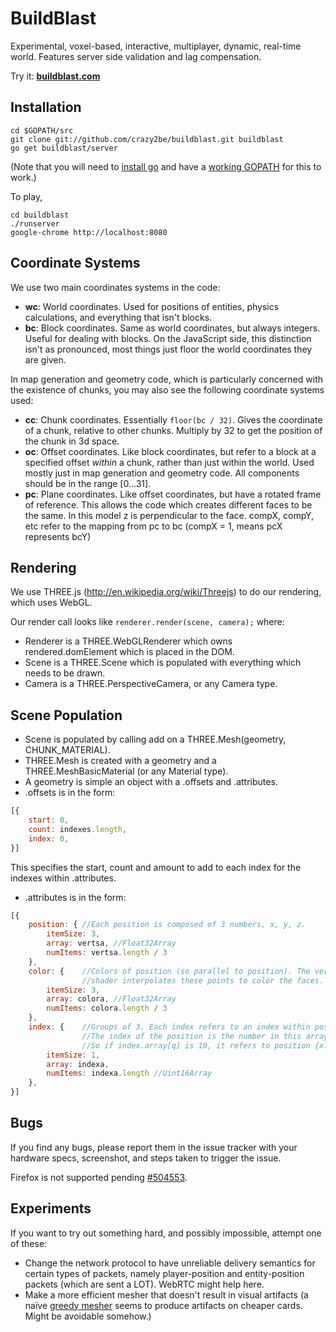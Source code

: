 BuildBlast
======

Experimental, voxel-based, interactive, multiplayer, dynamic, real-time world. Features server side validation and lag compensation.

Try it: **[buildblast.com](http://www.buildblast.com)**

Installation
---------------

	cd $GOPATH/src
	git clone git://github.com/crazy2be/buildblast.git buildblast
	go get buildblast/server

(Note that you will need to [install go](http://golang.org/doc/install) and have a [working GOPATH](http://golang.org/doc/code.html) for this to work.)

To play,

	cd buildblast
	./runserver
	google-chrome http://localhost:8080

Coordinate Systems
----------------------------
We use two main coordinates systems in the code:
- **wc**: World coordinates. Used for positions of entities, physics calculations, and everything that isn't blocks.
- **bc**: Block coordinates. Same as world coordinates, but always integers. Useful for dealing with blocks. On the JavaScript side, this distinction isn't as pronounced, most things just floor the world coordinates they are given.

In map generation and geometry code, which is particularly concerned with the existence of chunks, you may also see the following coordinate systems used:
- **cc**: Chunk coordinates. Essentially `floor(bc / 32)`. Gives the coordinate of a chunk, relative to other chunks. Multiply by 32 to get the position of the chunk in 3d space.
- **oc**: Offset coordinates. Like block coordinates, but refer to a block at a specified offset *within* a chunk, rather than just within the world. Used mostly just in map generation and geometry code. All components should be in the range [0...31].
- **pc**: Plane coordinates. Like offset coordinates, but have a rotated frame of reference. This allows the code which creates different faces to be the same. In this model z is perpendicular to the face. compX, compY, etc refer to the mapping from pc to bc (compX = 1, means pcX represents bcY)

Rendering
----------------------------
We use THREE.js (http://en.wikipedia.org/wiki/Threejs) to do our rendering, which uses WebGL.

Our render call looks like `renderer.render(scene, camera);` where:

- Renderer is a THREE.WebGLRenderer which owns rendered.domElement which is placed in the DOM.
- Scene is a THREE.Scene which is populated with everything which needs to be drawn.
- Camera is a THREE.PerspectiveCamera, or any Camera type.

Scene Population
------------------
- Scene is populated by calling add on a THREE.Mesh(geometry, CHUNK_MATERIAL).
- THREE.Mesh is created with a geometry and a THREE.MeshBasicMaterial (or any Material type).
- A geometry is simple an object with a .offsets and .attributes.
- .offsets is in the form:

```JavaScript
[{
	start: 0,
	count: indexes.length,
	index: 0,
}]
```

This specifies the start, count and amount to add to each index for the indexes within .attributes.

- .attributes is in the form:

```JavaScript
[{
	position: { //Each position is composed of 3 numbers, x, y, z.
		itemSize: 3, 
		array: vertsa, //Float32Array
		numItems: vertsa.length / 3
	},
	color: {	//Colors of position (so parallel to position). The vertex 
				//shader interpolates these points to color the faces.
		itemSize: 3,
		array: colora, //Float32Array
		numItems: colora.length / 3
	},
	index: {	//Groups of 3. Each index refers to an index within position, and each group of 3 is a triangle.
				//The index of the position is the number in this array * 3, as there are 3 values per point.
				//So if index.array[q] is 10, it refers to position {x: position.array[30], y: position.array[31], z: position.array[32]}
		itemSize: 1,
		array: indexa,
		numItems: indexa.length //Uint16Array
	},
}]
```


Bugs
-------
If you find any bugs, please report them in the issue tracker with your hardware specs, screenshot, and steps taken to trigger the issue.

Firefox is not supported pending [#504553](https://bugzilla.mozilla.org/show_bug.cgi?id=504553).

Experiments
-----------------
If you want to try out something hard, and possibly impossible, attempt one of these:
- Change the network protocol to have unreliable delivery semantics for certain types of packets, namely player-position and entity-position packets (which are sent a LOT). WebRTC might help here.
- Make a more efficient mesher that doesn't result in visual artifacts (a naïve [greedy mesher](http://0fps.wordpress.com/2012/07/07/meshing-minecraft-part-2/) seems to produce artifacts on cheaper cards. Might be avoidable somehow.)
